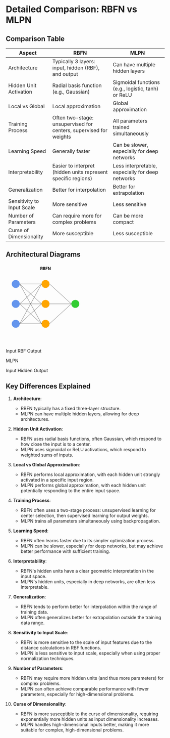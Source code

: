# Detailed Comparison: RBFN vs MLPN

## Comparison Table

| Aspect | RBFN | MLPN |
|--------|------|------|
| Architecture | Typically 3 layers: input, hidden (RBF), and output | Can have multiple hidden layers |
| Hidden Unit Activation | Radial basis function (e.g., Gaussian) | Sigmoidal functions (e.g., logistic, tanh) or ReLU |
| Local vs Global | Local approximation | Global approximation |
| Training Process | Often two-stage: unsupervised for centers, supervised for weights | All parameters trained simultaneously |
| Learning Speed | Generally faster | Can be slower, especially for deep networks |
| Interpretability | Easier to interpret (hidden units represent specific regions) | Less interpretable, especially for deep networks |
| Generalization | Better for interpolation | Better for extrapolation |
| Sensitivity to Input Scale | More sensitive | Less sensitive |
| Number of Parameters | Can require more for complex problems | Can be more compact |
| Curse of Dimensionality | More susceptible | Less susceptible |

## Architectural Diagrams

<svg xmlns="http://www.w3.org/2000/svg" viewBox="0 0 800 400">
  <!-- RBFN -->
  <text x="200" y="30" text-anchor="middle" font-size="20" font-weight="bold">RBFN</text>
  
  <!-- Input layer -->
  <circle cx="50" cy="100" r="20" fill="#6495ED"/>
  <circle cx="50" cy="200" r="20" fill="#6495ED"/>
  <circle cx="50" cy="300" r="20" fill="#6495ED"/>
  
  <!-- Hidden layer -->
  <circle cx="200" cy="100" r="20" fill="#FFA500"/>
  <circle cx="200" cy="200" r="20" fill="#FFA500"/>
  <circle cx="200" cy="300" r="20" fill="#FFA500"/>
  
  <!-- Output layer -->
  <circle cx="350" cy="200" r="20" fill="#32CD32"/>
  
  <!-- Connections -->
  <line x1="70" y1="100" x2="180" y2="100" stroke="black"/>
  <line x1="70" y1="100" x2="180" y2="200" stroke="black"/>
  <line x1="70" y1="100" x2="180" y2="300" stroke="black"/>
  <line x1="70" y1="200" x2="180" y2="100" stroke="black"/>
  <line x1="70" y1="200" x2="180" y2="200" stroke="black"/>
  <line x1="70" y1="200" x2="180" y2="300" stroke="black"/>
  <line x1="70" y1="300" x2="180" y2="100" stroke="black"/>
  <line x1="70" y1="300" x2="180" y2="200" stroke="black"/>
  <line x1="70" y1="300" x2="180" y2="300" stroke="black"/>
  
  <line x1="220" y1="100" x2="330" y2="200" stroke="black"/>
  <line x1="220" y1="200" x2="330" y2="200" stroke="black"/>
  <line x1="220" y1="300" x2="330" y2="200" stroke="black"/>
  
  <!-- Labels -->
  <text x="30" y="200" text-anchor="middle" font-size="16">Input</text>
  <text x="200" y="350" text-anchor="middle" font-size="16">RBF</text>
  <text x="350" y="240" text-anchor="middle" font-size="16">Output</text>
  
  <!-- MLPN -->
  <text x="600" y="30" text-anchor="middle" font-size="20" font-weight="bold">MLPN</text>
  
  <!-- Input layer -->
  <circle cx="450" cy="100" r="20" fill="#6495ED"/>
  <circle cx="450" cy="200" r="20" fill="#6495ED"/>
  <circle cx="450" cy="300" r="20" fill="#6495ED"/>
  
  <!-- Hidden layers -->
  <circle cx="600" cy="80" r="20" fill="#FFA500"/>
  <circle cx="600" cy="160" r="20" fill="#FFA500"/>
  <circle cx="600" cy="240" r="20" fill="#FFA500"/>
  <circle cx="600" cy="320" r="20" fill="#FFA500"/>
  
  <!-- Output layer -->
  <circle cx="750" cy="200" r="20" fill="#32CD32"/>
  
  <!-- Connections -->
  <line x1="470" y1="100" x2="580" y2="80" stroke="black"/>
  <line x1="470" y1="100" x2="580" y2="160" stroke="black"/>
  <line x1="470" y1="100" x2="580" y2="240" stroke="black"/>
  <line x1="470" y1="100" x2="580" y2="320" stroke="black"/>
  <line x1="470" y1="200" x2="580" y2="80" stroke="black"/>
  <line x1="470" y1="200" x2="580" y2="160" stroke="black"/>
  <line x1="470" y1="200" x2="580" y2="240" stroke="black"/>
  <line x1="470" y1="200" x2="580" y2="320" stroke="black"/>
  <line x1="470" y1="300" x2="580" y2="80" stroke="black"/>
  <line x1="470" y1="300" x2="580" y2="160" stroke="black"/>
  <line x1="470" y1="300" x2="580" y2="240" stroke="black"/>
  <line x1="470" y1="300" x2="580" y2="320" stroke="black"/>
  
  <line x1="620" y1="80" x2="730" y2="200" stroke="black"/>
  <line x1="620" y1="160" x2="730" y2="200" stroke="black"/>
  <line x1="620" y1="240" x2="730" y2="200" stroke="black"/>
  <line x1="620" y1="320" x2="730" y2="200" stroke="black"/>
  
  <!-- Labels -->
  <text x="430" y="200" text-anchor="middle" font-size="16">Input</text>
  <text x="600" y="370" text-anchor="middle" font-size="16">Hidden</text>
  <text x="750" y="240" text-anchor="middle" font-size="16">Output</text>
</svg>

## Key Differences Explained

1. **Architecture**: 
   - RBFN typically has a fixed three-layer structure.
   - MLPN can have multiple hidden layers, allowing for deep architectures.

2. **Hidden Unit Activation**:
   - RBFN uses radial basis functions, often Gaussian, which respond to how close the input is to a center.
   - MLPN uses sigmoidal or ReLU activations, which respond to weighted sums of inputs.

3. **Local vs Global Approximation**:
   - RBFN performs local approximation, with each hidden unit strongly activated in a specific input region.
   - MLPN performs global approximation, with each hidden unit potentially responding to the entire input space.

4. **Training Process**:
   - RBFN often uses a two-stage process: unsupervised learning for center selection, then supervised learning for output weights.
   - MLPN trains all parameters simultaneously using backpropagation.

5. **Learning Speed**:
   - RBFN often learns faster due to its simpler optimization process.
   - MLPN can be slower, especially for deep networks, but may achieve better performance with sufficient training.

6. **Interpretability**:
   - RBFN's hidden units have a clear geometric interpretation in the input space.
   - MLPN's hidden units, especially in deep networks, are often less interpretable.

7. **Generalization**:
   - RBFN tends to perform better for interpolation within the range of training data.
   - MLPN often generalizes better for extrapolation outside the training data range.

8. **Sensitivity to Input Scale**:
   - RBFN is more sensitive to the scale of input features due to the distance calculations in RBF functions.
   - MLPN is less sensitive to input scale, especially when using proper normalization techniques.

9. **Number of Parameters**:
   - RBFN may require more hidden units (and thus more parameters) for complex problems.
   - MLPN can often achieve comparable performance with fewer parameters, especially for high-dimensional problems.

10. **Curse of Dimensionality**:
    - RBFN is more susceptible to the curse of dimensionality, requiring exponentially more hidden units as input dimensionality increases.
    - MLPN handles high-dimensional inputs better, making it more suitable for complex, high-dimensional problems.


